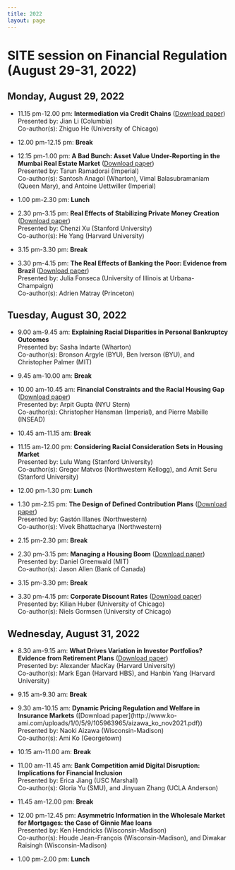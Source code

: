 ```yaml
---
title: 2022
layout: page
---
```


# SITE session on Financial Regulation (August 29-31, 2022)

## Monday, August 29, 2022

* 11.15 pm-12.00 pm:  **Intermediation via Credit Chains** ([Download
paper](https://www.nber.org/system/files/working_papers/w29632/w29632.pdf))  
Presented by: Jian Li (Columbia)  
Co-author(s): Zhiguo He (University of Chicago)

* 12.00 pm-12.15 pm:  **Break**

* 12.15 pm-1.00 pm:  **A Bad Bunch: Asset Value Under-Reporting in the Mumbai
Real Estate Market** ([Download
paper](https://papers.ssrn.com/sol3/papers.cfm?abstract_id=4055401))  
Presented by: Tarun Ramadorai (Imperial)  
Co-author(s): Santosh Anagol (Wharton), Vimal Balasubramaniam (Queen Mary),
and Antoine Uettwiller (Imperial)

* 1.00 pm-2.30 pm:  **Lunch**

* 2.30 pm-3.15 pm:  **Real Effects of Stabilizing Private Money Creation**
([Download paper](https://chenzi-xu.com/docs/nationalbanks_xu_yang.pdf))  
Presented by: Chenzi Xu (Stanford University)  
Co-author(s): He Yang (Harvard University)

* 3.15 pm-3.30 pm:  **Break**

* 3.30 pm-4.15 pm:  **The Real Effects of Banking the Poor: Evidence from
Brazil** ([Download
paper](https://www.nber.org/system/files/working_papers/w30057/w30057.pdf))  
Presented by: Julia Fonseca (University of Illinois at Urbana-Champaign)  
Co-author(s): Adrien Matray (Princeton)

## Tuesday, August 30, 2022

* 9.00 am-9.45 am:  **Explaining Racial Disparities in Personal Bankruptcy
Outcomes**  
Presented by: Sasha Indarte (Wharton)  
Co-author(s): Bronson Argyle (BYU), Ben Iverson (BYU), and Christopher Palmer
(MIT)

* 9.45 am-10.00 am:  **Break**

* 10.00 am-10.45 am:  **Financial Constraints and the Racial Housing Gap**
([Download
paper](https://papers.ssrn.com/sol3/Delivery.cfm/SSRN_ID4163828_code3174931.pdf?abstractid=3969433&mirid=1))  
Presented by: Arpit Gupta (NYU Stern)  
Co-author(s): Christopher Hansman (Imperial), and Pierre Mabille (INSEAD)

* 10.45 am-11.15 am:  **Break**

* 11.15 am-12.00 pm:  **Considering Racial Consideration Sets in Housing
Market**  
Presented by: Lulu Wang (Stanford University)  
Co-author(s): Gregor Matvos (Northwestern Kellogg), and Amit Seru (Stanford
University)

* 12.00 pm-1.30 pm:  **Lunch**

* 1.30 pm-2.15 pm:  **The Design of Defined Contribution Plans** ([Download
paper](https://www.nber.org/system/files/working_papers/w29981/w29981.pdf))  
Presented by: Gastón Illanes (Northwestern)  
Co-author(s): Vivek Bhattacharya (Northwestern)

* 2.15 pm-2.30 pm:  **Break**

* 2.30 pm-3.15 pm:  **Managing a Housing Boom** ([Download
paper](http://www.dlgreenwald.com/uploads/4/5/2/8/45280895/cdn_draft.pdf))  
Presented by: Daniel Greenwald (MIT)  
Co-author(s): Jason Allen (Bank of Canada)

* 3.15 pm-3.30 pm:  **Break**

* 3.30 pm-4.15 pm:  **Corporate Discount Rates** ([Download
paper](https://kilianhuber.github.io/website/GormsenHuber2022.pdf))  
Presented by: Kilian Huber (University of Chicago)  
Co-author(s): Niels Gormsen (University of Chicago)

## Wednesday, August 31, 2022

* 8.30 am-9.15 am:  **What Drives Variation in Investor Portfolios? Evidence
from Retirement Plans** ([Download
paper](https://alexandermackay.org/files/What%20Drives%20Variation%20in%20Investor%20Portfolios%20-%20Evidence%20from%20Retirement%20Plans.pdf))  
Presented by: Alexander MacKay (Harvard University)  
Co-author(s): Mark Egan (Harvard HBS), and Hanbin Yang (Harvard University)

* 9.15 am-9.30 am:  **Break**

* 9.30 am-10.15 am:  **Dynamic Pricing Regulation and Welfare in Insurance
Markets** ([Download paper](http://www.ko-
ami.com/uploads/1/0/5/9/105963965/aizawa_ko_nov2021.pdf))  
Presented by: Naoki Aizawa (Wisconsin-Madison)  
Co-author(s): Ami Ko (Georgetown)

* 10.15 am-11.00 am:  **Break**

* 11.00 am-11.45 am:  **Bank Competition amid Digital Disruption: Implications
for Financial Inclusion**  
Presented by: Erica Jiang (USC Marshall)  
Co-author(s): Gloria Yu (SMU), and Jinyuan Zhang (UCLA Anderson)

* 11.45 am-12.00 pm:  **Break**

* 12.00 pm-12.45 pm:  **Asymmetric Information in the Wholesale Market for
Mortgages: the Case of Ginnie Mae loans**  
Presented by: Ken Hendricks (Wisconsin-Madison)  
Co-author(s): Houde Jean-François (Wisconsin-Madison), and Diwakar Raisingh
(Wisconsin-Madison)

* 1.00 pm-2.00 pm:  **Lunch**

